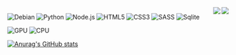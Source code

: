 <img align="right" src="https://komarev.com/ghpvc/?username=m2rsho&color=blueviolet&style=for-the-badge">
<img align="right" src="https://img.shields.io/github/followers/m2rsho.svg?style=social&label=Follow&maxAge=2592000">

![Debian](https://img.shields.io/badge/Debian-a80030?style=for-the-badge&logo=debian&logoColor=white)
![Python](https://img.shields.io/badge/Python-14354C?style=for-the-badge&logo=python&logoColor=white)
![Node.js](https://img.shields.io/badge/Node.js-43853D?style=for-the-badge&logo=node.js&logoColor=white)
![HTML5](https://img.shields.io/badge/HTML5-E34F26?style=for-the-badge&logo=html5&logoColor=white)
![CSS3](https://img.shields.io/badge/CSS3-1572B6?style=for-the-badge&logo=css3&logoColor=white)
![SASS](https://img.shields.io/badge/Sass-CC6699?style=for-the-badge&logo=sass&logoColor=white)
![Sqlite](https://img.shields.io/badge/SQLite-07405E?style=for-the-badge&logo=sqlite&logoColor=white)


![GPU](https://img.shields.io/badge/NVIDIA-GTX1650-76B900?style=for-the-badge&logo=nvidia&logoColor=white)
![CPU](https://img.shields.io/badge/Intel-Core_i5_3570-0071C5?style=for-the-badge&logo=intel&logoColor=white)

[![Anurag's GitHub stats](https://github-readme-stats.vercel.app/api?username=m2rsho&theme=radical)](https://github.com/anuraghazra/github-readme-stats)
